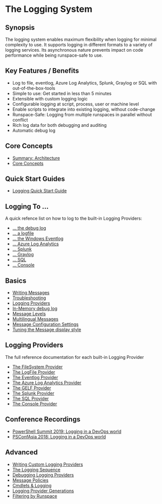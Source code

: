 ﻿---
sidebar_position: 1
---

# The Logging System

## Synopsis

The logging system enables maximum flexibility when logging for minimal complexity to use.
It supports logging in different formats to a variety of logging services.
Its asynchronous nature prevents impact on code performance while being runspace-safe to use.

## Key Features / Benefits

- Log to file, eventlog, Azure Log Analytics, Splunk, Graylog or SQL with out-of-the-box-tools
- Simple to use: Get started in less than 5 minutes
- Extensible with custom logging logic
- Configurable logging at script, process, user or machine level
- Enable scripts to integrate into existing logging, without code-change
- Runspace-Safe: Logging from multiple runspaces in parallel without conflict
- Rich log data for both debugging and auditing
- Automatic debug log

## Core Concepts

- [Summary: Architecture](core/summary-architecture.md)
- [Core Concepts](core/core-concepts.md)

## Quick Start Guides

- [Logging Quick Start Guide](../../quickstart/psframework/logging.md)

## Logging To ...

A quick refence list on how to log to the built-in Logging Providers:

- [... the debug log](loggingto/debuglog.md)
- [... a logfile](loggingto/logfile.md)
- [... the Windows Eventlog](loggingto/eventlog.md)
- [... Azure Log Analytics](loggingto/azureloganalytics.md)
- [... Splunk](loggingto/splunk.md)
- [... Graylog](loggingto/graylog.md)
- [... SQL](loggingto/sql.md)
- [... Console](loggingto/console.md)

## Basics

- [Writing Messages](basics/writing-messages.md)
- [Troubleshooting](basics/troubleshooting.md)
- [Logging Providers](basics/logging-providers.md)
- [In-Memory debug log](basics/inmemory-debuglog.md)
- [Message Levels](basics/message-levels.md)
- [Multilingual Messages](basics/multilingual.md)
- [Message Configuration Settings](basics/message-configuration-settings.md)
- [Tuning the Message display style](basics/message-display-style.md)

## Logging Providers

The full reference documentation for each built-in Logging Provider

- [The FileSystem Provider](providers/filesystem.md)
- [The LogFile Provider](providers/logfile.md)
- [The Eventlog Provider](providers/eventlog.md)
- [The Azure Log Analytics Provider](providers/azureloganalytics.md)
- [The GELF Provider](providers/gelf.md)
- [The Splunk Provider](providers/splunk.md)
- [The SQL Provider](providers/sql.md)
- [The Console Provider](providers/console.md)

## Conference Recordings

- [PowerShell Summit 2019: Logging in a DevOps world](https://www.youtube.com/watch?v=Uy5Qd9g25Dg)
- [PSConfAsia 2018: Logging in a DevOps world](https://livestream.com/gaelcolas/PSConfAsia/videos/182706619)

## Advanced

- [Writing Custom Logging Providers](advanced/writing-logging-providers.md)
- [The Logging Sequence](advanced/logging-sequence.md)
- [Debugging Logging Providers](advanced/debugging-providers.md)
- [Message Policies](advanced/message-policies.md)
- [Cmdlets & Logging](advanced/cmdlets-and-logging.md)
- [Logging Provider Generations](advanced/logging-provider-generations.md)
- [Filtering by Runspace](advanced/filtering-by-runspace.md)
